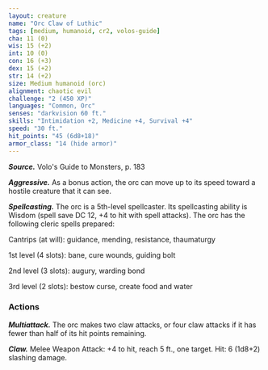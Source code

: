 ```yaml
---
layout: creature
name: "Orc Claw of Luthic"
tags: [medium, humanoid, cr2, volos-guide]
cha: 11 (0)
wis: 15 (+2)
int: 10 (0)
con: 16 (+3)
dex: 15 (+2)
str: 14 (+2)
size: Medium humanoid (orc)
alignment: chaotic evil
challenge: "2 (450 XP)"
languages: "Common, Orc"
senses: "darkvision 60 ft."
skills: "Intimidation +2, Medicine +4, Survival +4"
speed: "30 ft."
hit_points: "45 (6d8+18)"
armor_class: "14 (hide armor)"
---
```


***Source.*** Volo's Guide to Monsters, p. 183

***Aggressive.*** As a bonus action, the orc can move up to its speed toward a hostile creature that it can see.

***Spellcasting.*** The orc is a 5th-level spellcaster. Its spellcasting ability is Wisdom (spell save DC 12, +4 to hit with spell attacks). The orc has the following cleric spells prepared:

Cantrips (at will): guidance, mending, resistance, thaumaturgy

1st level (4 slots): bane, cure wounds, guiding bolt

2nd level (3 slots): augury, warding bond

3rd level (2 slots): bestow curse, create food and water

### Actions

***Multiattack.*** The orc makes two claw attacks, or four claw attacks if it has fewer than half of its hit points remaining.

***Claw.*** Melee Weapon Attack: +4 to hit, reach 5 ft., one target. Hit: 6 (1d8+2) slashing damage.
